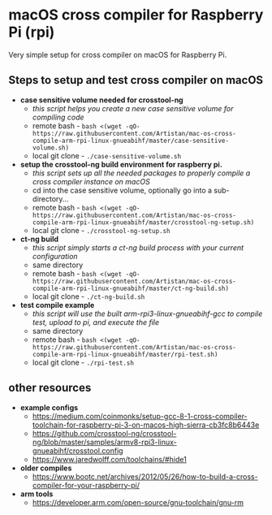 # macOS cross compiler for Raspberry Pi (rpi)

Very simple setup for cross compiler on macOS for Raspberry Pi. 

## Steps to setup and test cross compiler on macOS

- **case sensitive volume needed for crosstool-ng**
  - _this script helps you create a new case sensitive volume for compiling code_
  -  remote bash - `bash <(wget -qO- https://raw.githubusercontent.com/Artistan/mac-os-cross-compile-arm-rpi-linux-gnueabihf/master/case-sensitive-volume.sh)`
  -  local git clone - `./case-sensitive-volume.sh`
- **setup the crosstool-ng build environment for raspberry pi.**
  - _this script sets up all the needed packages to properly compile a cross compiler instance on macOS_
  -  cd into the case sensitive volume, optionally go into a sub-directory...
  -  remote bash - `bash <(wget -qO- https://raw.githubusercontent.com/Artistan/mac-os-cross-compile-arm-rpi-linux-gnueabihf/master/crosstool-ng-setup.sh)`
  -  local git clone - `./crosstool-ng-setup.sh`
- **ct-ng build**
  - _this script simply starts a ct-ng build process with your current configuration_
  -  same directory
  -  remote bash - `bash <(wget -qO- https://raw.githubusercontent.com/Artistan/mac-os-cross-compile-arm-rpi-linux-gnueabihf/master/ct-ng-build.sh)`
  -  local git clone - `./ct-ng-build.sh`
- **test compile example**
  - _this script will use the built arm-rpi3-linux-gnueabihf-gcc to compile test, upload to pi, and execute the file_
  -  same directory
  -  remote bash - `bash <(wget -qO- https://raw.githubusercontent.com/Artistan/mac-os-cross-compile-arm-rpi-linux-gnueabihf/master/rpi-test.sh)`
  -  local git clone - `./rpi-test.sh`

## other resources

- **example configs**
    -  https://medium.com/coinmonks/setup-gcc-8-1-cross-compiler-toolchain-for-raspberry-pi-3-on-macos-high-sierra-cb3fc8b6443e
    -  https://github.com/crosstool-ng/crosstool-ng/blob/master/samples/armv8-rpi3-linux-gnueabihf/crosstool.config
    -  https://www.jaredwolff.com/toolchains/#hide1
- **older compiles**
    - https://www.bootc.net/archives/2012/05/26/how-to-build-a-cross-compiler-for-your-raspberry-pi/
- **arm tools**
    -  https://developer.arm.com/open-source/gnu-toolchain/gnu-rm
    